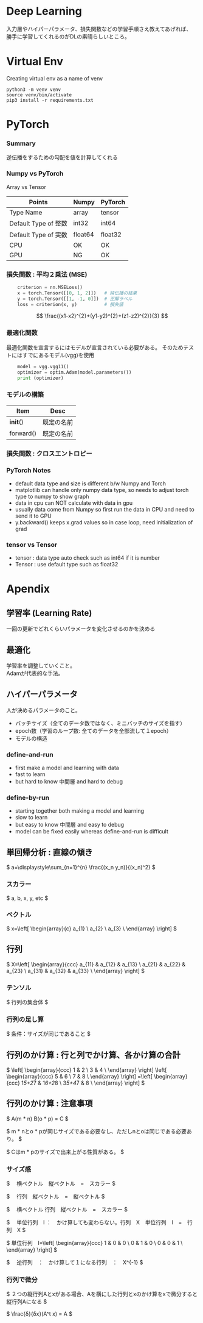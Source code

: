 # Deep Learning
入力層やハイパーパラメータ、損失関数などの学習手順さえ教えてあげれば、
勝手に学習してくれるのがDLの素晴らしいところ。

# Virtual Env
Creating virtual env as a name of venv
```shell
python3 -m venv venv
source venv/bin/activate
pip3 install -r requirements.txt
```

# PyTorch
### Summary
逆伝播をするための勾配を値を計算してくれる

### Numpy vs PyTorch
Array vs Tensor

|Points|Numpy|PyTorch|
|---|---|---|
|Type Name|array|tensor|
|Default Type of 整数|int32|int64|
|Default Type of 実数|float64|float32|
|CPU|OK|OK|
|GPU|NG|OK|

### 損失関数 : 平均２乗法 (MSE)

```python
    criterion = nn.MSELoss()
    x = torch.Tensor([[0, 1, 2]])   # 純伝播の結果
    y = torch.Tensor([[1, -1, 0]])  # 正解ラベル
    loss = criterion(x, y)          # 損失値
```
$$
\frac{(x1-x2)^{2}+(y1-y2)^{2}+(z1-z2)^{2}}{3}
$$

### 最適化関数
最適化関数を宣言するにはモデルが宣言されている必要がある。
そのためテストにはすでにあるモデル(vgg)を使用
```python
    model = vgg.vgg11()
    optimizer = optim.Adam(model.parameters())
    print (optimizer)
```

### モデルの構築
|Item|Desc|
|---|---|
|__init__()|既定の名前
|forward()|既定の名前

### 損失関数 : クロスエントロピー

### PyTorch Notes
* default data type and size is different b/w Numpy and Torch
* matplotlib can handle only numpy data type, so needs to adjust torch type to numpy to show graph
* data in cpu can NOT calculate with data in gpu
* usually data come from Numpy so first run the data in CPU and need to send it to GPU
* y.backward() keeps x.grad values so in case loop, need initialization of grad

### tensor vs Tensor
* tensor : data type auto check such as int64 if it is number
* Tensor : use default type such as float32


# Apendix


## 学習率 (Learning Rate)
一回の更新でどれくらいパラメータを変化させるのかを決める

## 最適化
学習率を調整していくこと。<br>
Adamが代表的な手法。

## ハイパーパラメータ
人が決めるパラメータのこと。
* バッチサイズ（全てのデータ数ではなく、ミニバッチのサイズを指す）
* epoch数（学習のループ数: 全てのデータを全部流して１epoch）
* モデルの構造

### define-and-run 
* first make a model and learning with data
* fast to learn
* but hard to know 中間層 and hard to debug

### define-by-run
* starting together both making a model and learning
* slow to learn
* but easy to know 中間層 and easy to debug
* model can be fixed easily whereas define-and-run is difficult



## 単回帰分析 : 直線の傾き
$
a=\displaystyle\sum_{n=1}^{n} \frac{(x_n y_n)}{(x_n)^2}
$

### スカラー
$
a, b, x, y, etc 
$

### ベクトル
$
x=\left[
\begin{array}{c}
a_{1} \\
a_{2} \\
a_{3} \\
\end{array}
\right]
$

## 行列
$
X=\left[
\begin{array}{ccc}
a_{11} & a_{12} & a_{13} \\
a_{21} & a_{22} & a_{23} \\
a_{31} & a_{32} & a_{33} \\
\end{array}
\right]
$

### テンソル
$
行列の集合体
$

### 行列の足し算
$
条件：サイズが同じであること
$

## 行列のかけ算 : 行と列でかけ算、各かけ算の合計
$ 
\left[
\begin{array}{ccc}
1 & 2 \\
3 & 4 \\
\end{array}
\right]
\left[
\begin{array}{ccc}
5 & 6 \\
7 & 8 \\
\end{array}
\right]
=\left[
\begin{array}{ccc}
1*5+2*7 & 1*6+2*8 \\
3*5+4*7 & 8 \\
\end{array}
\right]
$

## 行列のかけ算 : 注意事項
$
A(m * n) B(o * p) = C
$

$
m * nとo * pが同じサイズである必要なし、ただしnとoは同じである必要あり。
$

$
Cはm * pのサイズで出来上がる性質がある。
$

### サイズ感
$　
横ベクトル　縦ベクトル　=　スカラー
$

$　
行列　縦ベクトル　=　縦ベクトル
$

$　
横ベクトル 行列　縦ベクトル　=　スカラー
$

$　
単位行列　I ：　かけ算しても変わらない。行列　X　単位行列　I　=　行列　X
$

$
単位行列　I=\left[
\begin{array}{ccc}
1 & 0 & 0 \\
0 & 1 & 0 \\
0 & 0 & 1 \\
\end{array}
\right]
$

$　
逆行列　：　かけ算して１になる行列　：　X^{-1}
$

### 行列で微分
$
２つの縦行列Aとxがある場合、Aを横にした行列とxのかけ算をxで微分すると縦行列Aになる
$

$
\frac{δ}{δx}(A^t x) = A
$


